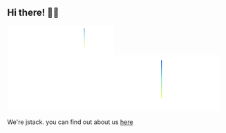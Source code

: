 ## Hi there! 👋🏻

![alt](https://github.com/jstack-be/.github/blob/main/res/logo_light.png#gh-dark-mode-only)
![alt](https://raw.githubusercontent.com/jstack-be/.github/main/res/logo_dark.svg#gh-light-mode-only)

We're jstack.
you can find out about us [here](https://jstack.eu)
